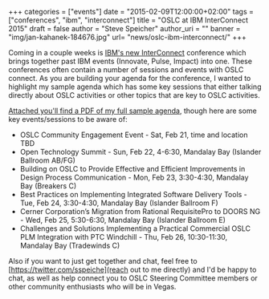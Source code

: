 +++
categories = ["events"]
date = "2015-02-09T12:00:00+02:00"
tags = ["conferences", "ibm", "interconnect"]
title = "OSLC at IBM InterConnect 2015"
draft = false
author = "Steve Speicher"
author_uri = ""
banner = "img/jan-kahanek-184676.jpg"
url= "news/oslc-ibm-interconnect/"
+++

Coming in a couple weeks is [IBM's new InterConnect](http://www.ibm.com/cloud-computing/us/en/interconnect/) conference which brings together past IBM events (Innovate, Pulse, Impact) into one.  These conferences often contain a number of sessions and events with OSLC connect.  As you are building your agenda for the conference, I wanted to highlight my sample agenda which has some key sessions that either talking directly about OSLC activities or other topics that are key to OSLC activities.

[Attached you'll find a PDF of my full sample agenda](http://open-services.net/images/uploads/blog/OSLCatInterConnect-SampleSchedule.pdf), though here are some key events/sessions to be aware of:

* OSLC Community Engagement Event - Sat, Feb 21, time and location TBD
* Open Technology Summit - Sun, Feb 22, 4-6:30, Mandalay Bay (Islander Ballroom AB/FG)
* Building on OSLC to Provide Effective and Efficient Improvements in Design Process Communication - Mon, Feb 23, 3:30-4:30, Mandalay Bay (Breakers C)
* Best Practices on Implementing Integrated Software Delivery Tools - Tue, Feb 24, 3:30-4:30, Mandalay Bay (Islander Ballroom F)
* Cerner Corporation’s Migration from Rational RequisitePro to DOORS NG - Wed, Feb 25, 5:30-6:30, Mandalay Bay (Islander Ballroom E)
* Challenges and Solutions Implementing a Practical Commercial OSLC PLM Integration with PTC Windchill - Thu, Feb 26, 10:30-11:30, Mandalay Bay (Tradewinds C)

Also if you want to just get together and chat, feel free to [https://twitter.com/sspeiche](reach out to me directly) and I'd be happy to chat, as well as help connect you to OSLC Steering Committee members or other community enthusiasts who will be in Vegas.

